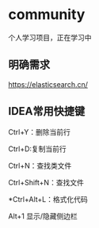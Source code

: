 # community

个人学习项目，正在学习中

## 明确需求

https://elasticsearch.cn/

## IDEA常用快捷键

Ctrl+Y：删除当前行

Ctrl+D:复制当前行

Ctrl+N：查找类文件

Ctrl+Shift+N：查找文件

*Ctrl+Alt+L：格式化代码

Alt+1 显示/隐藏侧边栏